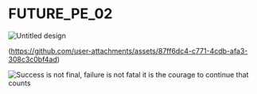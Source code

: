 # FUTURE_PE_02

![Untitled design](https://github.com/user-attachments/assets/12be336e-d7cc-4621-a30b-3273d6971b14)


(https://github.com/user-attachments/assets/87ff6dc4-c771-4cdb-afa3-308c3c0bf4ad)

![Success is not final, failure is not fatal it is the courage to continue that counts](https://github.com/user-attachments/assets/9a61d65a-0421-47bb-af47-23aa92683e2b)
